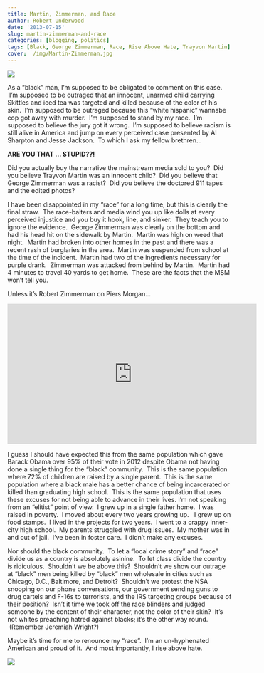 ```yaml
---
title: Martin, Zimmerman, and Race
author: Robert Underwood
date: '2013-07-15'
slug: martin-zimmerman-and-race
categories: [blogging, politics]
tags: [Black, George Zimmerman, Race, Rise Above Hate, Trayvon Martin]
cover:  /img/Martin-Zimmerman.jpg
---
```


![](/img/Martin-Zimmerman.jpg)

As a “black” man, I’m supposed to be obligated to comment on this case.  I’m supposed to be outraged that an innocent, unarmed child carrying Skittles and iced tea was targeted and killed because of the color of his skin.  I’m supposed to be outraged because this “white hispanic” wannabe cop got away with murder.  I’m supposed to stand by my race.  I’m supposed to believe the jury got it wrong.  I’m supposed to believe racism is still alive in America and jump on every perceived case presented by Al Sharpton and Jesse Jackson.  To which I ask my fellow brethren…

**ARE YOU THAT ... STUPID??!**

Did you actually buy the narrative the mainstream media sold to you?  Did you believe Trayvon Martin was an innocent child?  Did you believe that George Zimmerman was a racist?  Did you believe the doctored 911 tapes and the edited photos?

I have been disappointed in my “race” for a long time, but this is clearly the final straw.  The race-baiters and media wind you up like dolls at every perceived injustice and you buy it hook, line, and sinker.  They teach you to ignore the evidence.  George Zimmerman was clearly on the bottom and had his head hit on the sidewalk by Martin.  Martin was high on weed that night.  Martin had broken into other homes in the past and there was a recent rash of burglaries in the area.  Martin was suspended from school at the time of the incident.  Martin had two of the ingredients necessary for purple drank.  Zimmerman was attacked from behind by Martin.  Martin had 4 minutes to travel 40 yards to get home.  These are the facts that the MSM won’t tell you.

Unless it’s Robert Zimmerman on Piers Morgan…

<iframe width="560" height="315" src="https://www.youtube.com/embed/-ePcLS5f7jw" frameborder="0" gesture="media" allow="encrypted-media" allowfullscreen></iframe>

I guess I should have expected this from the same population which gave Barack Obama over 95% of their vote in 2012 despite Obama not having done a single thing for the “black” community.  This is the same population where 72% of children are raised by a single parent.  This is the same population where a black male has a better chance of being incarcerated or killed than graduating high school.  This is the same population that uses these excuses for not being able to advance in their lives.
I’m not speaking from an “elitist” point of view.  I grew up in a single father home.  I was raised in poverty.  I moved about every two years growing up.   I grew up on food stamps.  I lived in the projects for two years.  I went to a crappy inner-city high school.  My parents struggled with drug issues.  My mother was in and out of jail.  I’ve been in foster care.  I didn’t make any excuses.

Nor should the black community.  To let a “local crime story” and “race” divide us as a country is absolutely asinine.  To let class divide the country is ridiculous.  Shouldn’t we be above this?  Shouldn’t we show our outrage at “black” men being killed by “black” men wholesale in cities such as Chicago, D.C., Baltimore, and Detroit?  Shouldn’t we protest the NSA snooping on our phone conversations, our government sending guns to drug cartels and F-16s to terrorists, and the IRS targeting groups because of their position?  Isn’t it time we took off the race blinders and judged someone by the content of their character, not the color of their skin?  It’s not whites preaching hatred against blacks; it’s the other way round.  (Remember Jeremiah Wright?)

Maybe it’s time for me to renounce my “race”.  I’m an un-hyphenated American and proud of it.  And most importantly, I rise above hate.

![](https://images5.fanpop.com/image/photos/26300000/John-Cena-RISE-ABOVE-HATE-john-cena-26342204-979-1200.jpg)
